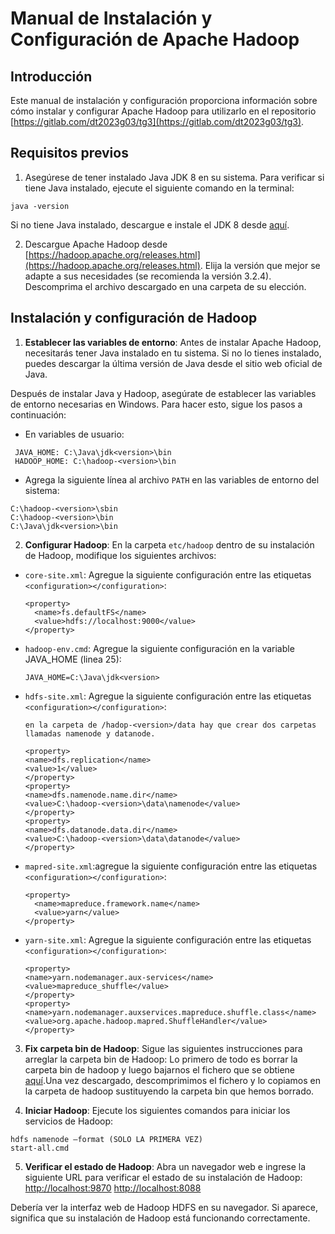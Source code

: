 # Manual de Instalación y Configuración de Apache Hadoop

## Introducción

Este manual de instalación y configuración proporciona información sobre cómo instalar y configurar Apache Hadoop para utilizarlo en el repositorio [https://gitlab.com/dt2023g03/tg3](https://gitlab.com/dt2023g03/tg3).

## Requisitos previos

1. Asegúrese de tener instalado Java JDK 8 en su sistema. Para verificar si tiene Java instalado, ejecute el siguiente comando en la terminal:

```
java -version
```

Si no tiene Java instalado, descargue e instale el JDK 8 desde [aquí](https://www.oracle.com/java/technologies/javase/javase8-archive-downloads.html).

2. Descargue Apache Hadoop desde [https://hadoop.apache.org/releases.html](https://hadoop.apache.org/releases.html). Elija la versión que mejor se adapte a sus necesidades (se recomienda la versión 3.2.4). Descomprima el archivo descargado en una carpeta de su elección.

## Instalación y configuración de Hadoop

1. **Establecer las variables de entorno**: Antes de instalar Apache Hadoop, necesitarás tener Java instalado en tu sistema. Si no lo tienes instalado, puedes descargar la última versión de Java desde el sitio web oficial de Java.

Después de instalar Java y Hadoop, asegúrate de establecer las variables de entorno necesarias en Windows. Para hacer esto, sigue los pasos a continuación:

* En variables de usuario:

```
 JAVA_HOME: C:\Java\jdk<version>\bin
 HADOOP_HOME: C:\hadoop-<version>\bin
```

* Agrega la siguiente línea al archivo `PATH` en las variables de entorno del sistema:

```
C:\hadoop-<version>\sbin
C:\hadoop-<version>\bin
C:\Java\jdk<version>\bin
```

2. **Configurar Hadoop**: En la carpeta `etc/hadoop` dentro de su instalación de Hadoop, modifique los siguientes archivos:

* `core-site.xml`: Agregue la siguiente configuración entre las etiquetas `<configuration></configuration>`:

  ```
  <property>
    <name>fs.defaultFS</name>
    <value>hdfs://localhost:9000</value>
  </property>
  ```

* `hadoop-env.cmd`: Agregue la siguiente configuración en la variable JAVA_HOME (linea 25):

  ```
  JAVA_HOME=C:\Java\jdk<version>
  ```

* `hdfs-site.xml`: Agregue la siguiente configuración entre las etiquetas `<configuration></configuration>`:

  ```
  en la carpeta de /hadop-<version>/data hay que crear dos carpetas llamadas namenode y datanode.
  ```

  ```
  <property>
  <name>dfs.replication</name>
  <value>1</value>
  </property>
  <property>
  <name>dfs.namenode.name.dir</name>
  <value>C:\hadoop-<version>\data\namenode</value>
  </property>
  <property>
  <name>dfs.datanode.data.dir</name>
  <value>C:\hadoop-<version>\data\datanode</value>
  </property>
  ```

* `mapred-site.xml`:agregue la siguiente configuración entre las etiquetas `<configuration></configuration>`:

  ```
  <property>
    <name>mapreduce.framework.name</name>
    <value>yarn</value>
  </property>
  ```

* `yarn-site.xml`: Agregue la siguiente configuración entre las etiquetas `<configuration></configuration>`:

  ```
  <property>
  <name>yarn.nodemanager.aux-services</name>
  <value>mapreduce_shuffle</value>
  </property>
  <property>
  <name>yarn.nodemanager.auxservices.mapreduce.shuffle.class</name>
  <value>org.apache.hadoop.mapred.ShuffleHandler</value>
  </property>
  ```

3. **Fix carpeta bin de Hadoop**: Sigue las siguientes instrucciones para arreglar la carpeta bin de Hadoop:
Lo primero de todo es borrar la carpeta bin de hadoop y luego bajarnos el fichero que se obtiene [aquí](https://drive.google.com/file/d/1nCN_jK7EJF2DmPUUxgOggnvJ6k6tksYz/view).Una vez descargado, descomprimimos el fichero y lo copiamos en la carpeta de hadoop sustituyendo la carpeta bin que hemos borrado.

4. **Iniciar Hadoop**: Ejecute los siguientes comandos para iniciar los servicios de Hadoop:

```
hdfs namenode –format (SOLO LA PRIMERA VEZ) 
start-all.cmd
```

5. **Verificar el estado de Hadoop**: Abra un navegador web e ingrese la siguiente URL para verificar el estado de su instalación de Hadoop:
<http://localhost:9870>
<http://localhost:8088>

Debería ver la interfaz web de Hadoop HDFS en su navegador. Si aparece, significa que su instalación de Hadoop está funcionando correctamente.
